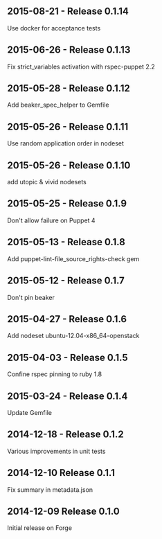 ## 2015-08-21 - Release 0.1.14

Use docker for acceptance tests

## 2015-06-26 - Release 0.1.13

Fix strict_variables activation with rspec-puppet 2.2

## 2015-05-28 - Release 0.1.12

Add beaker_spec_helper to Gemfile

## 2015-05-26 - Release 0.1.11

Use random application order in nodeset

## 2015-05-26 - Release 0.1.10

add utopic & vivid nodesets

## 2015-05-25 - Release 0.1.9

Don't allow failure on Puppet 4

## 2015-05-13 - Release 0.1.8

Add puppet-lint-file_source_rights-check gem

## 2015-05-12 - Release 0.1.7

Don't pin beaker

## 2015-04-27 - Release 0.1.6

Add nodeset ubuntu-12.04-x86_64-openstack

## 2015-04-03 - Release 0.1.5

Confine rspec pinning to ruby 1.8

## 2015-03-24 - Release 0.1.4

Update Gemfile

## 2014-12-18 - Release 0.1.2

Various improvements in unit tests

## 2014-12-10 Release 0.1.1

Fix summary in metadata.json

## 2014-12-09 Release 0.1.0

Initial release on Forge
